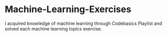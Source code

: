 # Machine-Learning-Exercises
I acquired knowledge of machine learning through Codebasics Playlist and solved each machine learning topics exercise.
